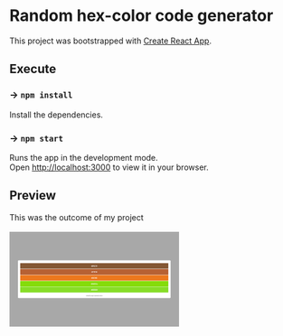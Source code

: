 # Random hex-color code generator

This project was bootstrapped with [Create React App](https://github.com/facebook/create-react-app).

## Execute

### -> `npm install`

Install the dependencies.

### -> `npm start`

Runs the app in the development mode.\
Open [http://localhost:3000](http://localhost:3000) to view it in your browser.

## Preview

This was the outcome of my project\
\
<img src="./src/imgs/preview.png" alt="general preview" style="width:300px;"/>
